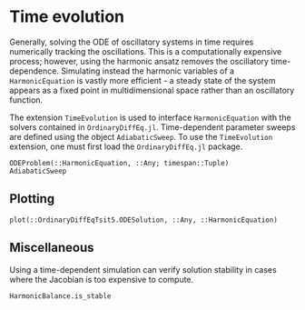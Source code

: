 # Time evolution

Generally, solving the ODE of oscillatory systems in time requires numerically tracking the oscillations. This is a computationally expensive process; however, using the harmonic ansatz removes the oscillatory time-dependence. Simulating instead the harmonic variables of a `HarmonicEquation` is vastly more efficient - a steady state of the system appears as a fixed point in multidimensional space rather than an oscillatory function.

The extension `TimeEvolution` is used to interface `HarmonicEquation` with the solvers contained in `OrdinaryDiffEq.jl`. Time-dependent parameter sweeps are defined using the object `AdiabaticSweep`. To use the `TimeEvolution` extension, one must first load the `OrdinaryDiffEq.jl` package.

```@docs; canonical=false
ODEProblem(::HarmonicEquation, ::Any; timespan::Tuple)
AdiabaticSweep
```

## Plotting

```@docs; canonical=false
plot(::OrdinaryDiffEqTsit5.ODESolution, ::Any, ::HarmonicEquation)
```

## Miscellaneous

Using a time-dependent simulation can verify solution stability in cases where the Jacobian is too expensive to compute.

```@docs; canonical=false
HarmonicBalance.is_stable
```
